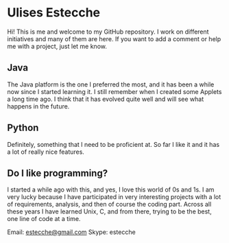 # Ulises Estecche

Hi! This is me and welcome to my GitHub repository. I work on different initiatives and many of them are here. If you want to add a comment or help me with a project, just let me know.

## Java

The Java platform is the one I preferred the most, and it has been a while now since I started learning it. I still remember when I created some Applets a long time ago. I think that it has evolved quite well and will see what happens in the future.

## Python

Definitely, something that I need to be proficient at. So far I like it and it has a lot of really nice features.

## Do I like programming?

I started a while ago with this, and yes, I love this world of 0s and 1s. I am very lucky because I have participated in very interesting projects with a lot of requirements, analysis, and then of course the coding part.
Across all these years I have learned Unix, C, and from there, trying to be the best, one line of code at a time.

Email: estecche@gmail.com
Skype: estecche
